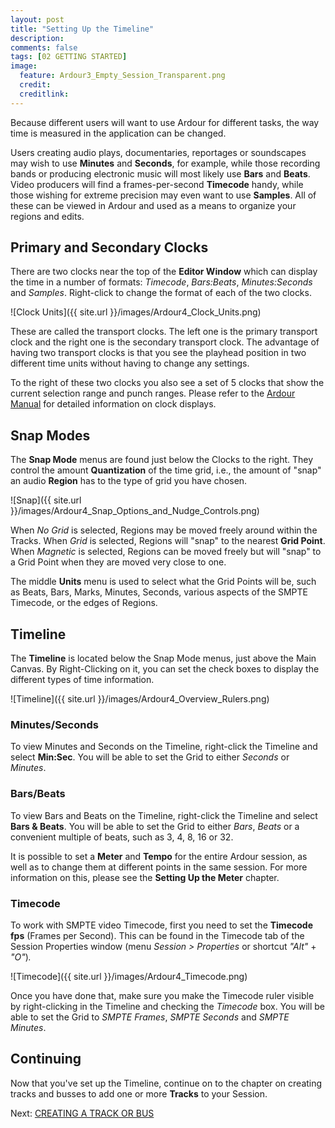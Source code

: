```yaml
---
layout: post
title: "Setting Up the Timeline"
description:
comments: false 
tags: [02 GETTING STARTED]
image:
  feature: Ardour3_Empty_Session_Transparent.png
  credit:  
  creditlink:  
---
```


Because different users will want to use Ardour for different tasks, the
way time is measured in the application can be changed.

Users creating audio plays, documentaries, reportages or soundscapes may wish to use
**Minutes** and **Seconds**, for example, while those recording bands or
producing electronic music will most likely use **Bars** and **Beats**.
Video producers will find a frames-per-second **Timecode** handy, while
those wishing for extreme precision may even want to use **Samples**.
All of these can be viewed in Ardour and used as a means to organize
your regions and edits.

Primary and Secondary Clocks
----------------------------

There are two clocks near the top of the **Editor Window** which can
display the time in a number of formats: *Timecode*, *Bars:Beats*,
*Minutes:Seconds* and *Samples*. Right-click to change the format of
each of the two clocks.

![Clock Units]({{ site.url }}/images/Ardour4_Clock_Units.png)

These are called the transport clocks. The left one is the primary
transport clock and the right one is the secondary transport clock. The
advantage of having two transport clocks is that you see the playhead
position in two different time units without having to change any
settings.

To the right of these two clocks you also see a set of 5 clocks that
show the current selection range and punch ranges. Please refer to the
[Ardour Manual](http://manual.ardour.org/ardours-interface/using-ardour-clock-displays/)
for detailed information on clock displays. 

Snap Modes
----------

The **Snap Mode** menus are found just below the Clocks to the right.
They control the amount **Quantization** of the time grid, i.e., the
amount of "snap" an audio **Region** has to the type of grid you have
chosen.

![Snap]({{ site.url }}/images/Ardour4_Snap_Options_and_Nudge_Controls.png)

When *No Grid* is selected, Regions may be moved freely around within
the Tracks. When *Grid* is selected, Regions will "snap" to the nearest
**Grid Point**. When *Magnetic* is selected, Regions can be moved freely
but will "snap" to a Grid Point when they are moved very close to one.

The middle **Units** menu is used to select what the Grid Points will
be, such as Beats, Bars, Marks, Minutes, Seconds, various aspects of the
SMPTE Timecode, or the edges of Regions. 

Timeline
--------

The **Timeline** is located below the Snap Mode menus, just above the
Main Canvas. By Right-Clicking on it, you can set the check boxes to
display the different types of time information.

![Timeline]({{ site.url }}/images/Ardour4_Overview_Rulers.png)

### Minutes/Seconds

To view Minutes and Seconds on the Timeline, right-click the Timeline
and select **Min:Sec**. You will be able to set the Grid to
either *Seconds* or *Minutes*.

### Bars/Beats

To view Bars and Beats on the Timeline, right-click the Timeline and
select **Bars & Beats**. You will be able to set the Grid to either
*Bars*, *Beats* or a convenient multiple of beats, such as 3, 4, 8, 16
or 32.

It is possible to set a **Meter** and **Tempo** for the entire Ardour
session, as well as to change them at different points in the same
session. For more information on this, please see the **Setting Up the
Meter** chapter. 

### Timecode

To work with SMPTE video Timecode, first you need to set the **Timecode
fps** (Frames per Second). This can be found in the Timecode tab of the
Session Properties window (menu *Session > Properties* or shortcut
*"Alt"* + *"O"*)*.*

![Timecode]({{ site.url }}/images/Ardour4_Timecode.png) 

Once you have done that, make sure you make the Timecode ruler visible
by right-clicking in the Timeline and checking the *Timecode* box. You
will be able to set the Grid to *SMPTE Frames*, *SMPTE Seconds* and
*SMPTE Minutes*.

Continuing
----------

Now that you've set up the Timeline, continue on to the chapter on
creating tracks and busses to add one or more **Tracks** to your Session. 

Next: [CREATING A TRACK OR BUS](../creating-a-track-or-bus)
